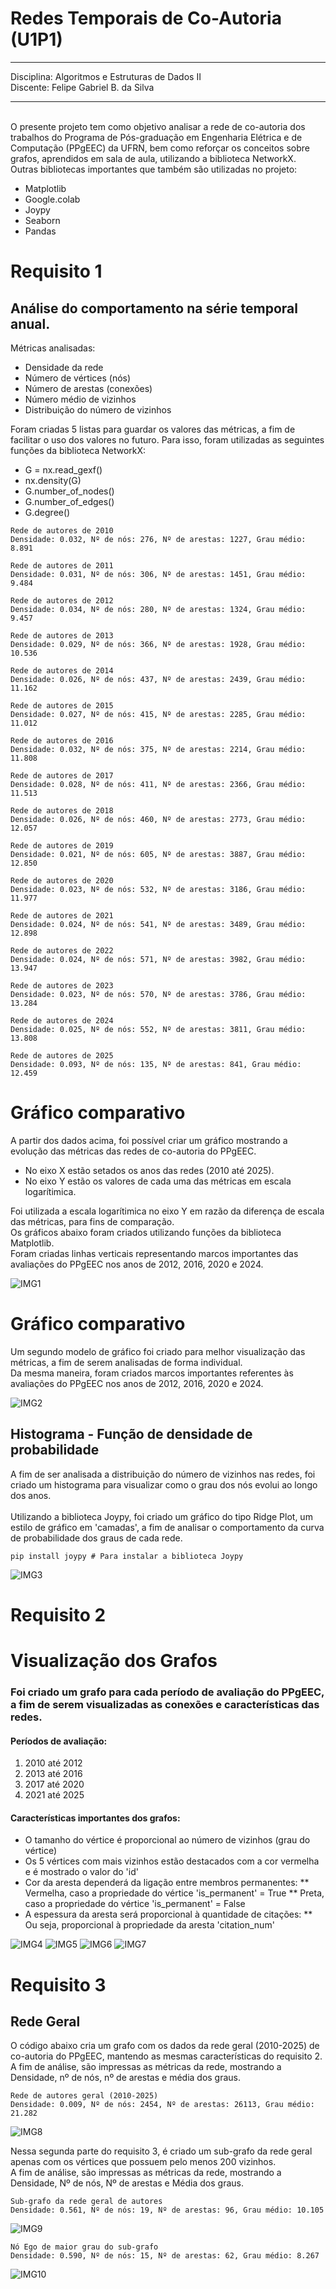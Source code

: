 # Redes Temporais de Co-Autoria (U1P1)
---
Disciplina: Algoritmos e Estruturas de Dados II
</br>Discente: Felipe Gabriel B. da Silva

---
</br>
O presente projeto tem como objetivo analisar a rede de co-autoria dos trabalhos do Programa de Pós-graduação em Engenharia Elétrica e de Computação (PPgEEC) da UFRN, bem como reforçar os conceitos sobre grafos, aprendidos em sala de aula, utilizando a biblioteca NetworkX. 
</br>
Outras bibliotecas importantes que também são utilizadas no projeto:

*   Matplotlib
*   Google.colab
*   Joypy
*   Seaborn
*   Pandas

# Requisito 1
## Análise do comportamento na série temporal anual.
Métricas analisadas:
*   Densidade da rede 
*   Número de vértices (nós)
*   Número de arestas (conexões)
*   Número médio de vizinhos
*   Distribuição do número de vizinhos

Foram criadas 5 listas para guardar os valores das métricas, a fim de facilitar o uso dos valores no futuro. Para isso, foram utilizadas as seguintes funções da biblioteca NetworkX:
*   G = nx.read_gexf()
*   nx.density(G)
*   G.number_of_nodes()
*   G.number_of_edges()
*   G.degree()

```
Rede de autores de 2010
Densidade: 0.032, Nº de nós: 276, Nº de arestas: 1227, Grau médio: 8.891

Rede de autores de 2011
Densidade: 0.031, Nº de nós: 306, Nº de arestas: 1451, Grau médio: 9.484

Rede de autores de 2012
Densidade: 0.034, Nº de nós: 280, Nº de arestas: 1324, Grau médio: 9.457

Rede de autores de 2013
Densidade: 0.029, Nº de nós: 366, Nº de arestas: 1928, Grau médio: 10.536

Rede de autores de 2014
Densidade: 0.026, Nº de nós: 437, Nº de arestas: 2439, Grau médio: 11.162

Rede de autores de 2015
Densidade: 0.027, Nº de nós: 415, Nº de arestas: 2285, Grau médio: 11.012

Rede de autores de 2016
Densidade: 0.032, Nº de nós: 375, Nº de arestas: 2214, Grau médio: 11.808

Rede de autores de 2017
Densidade: 0.028, Nº de nós: 411, Nº de arestas: 2366, Grau médio: 11.513

Rede de autores de 2018
Densidade: 0.026, Nº de nós: 460, Nº de arestas: 2773, Grau médio: 12.057

Rede de autores de 2019
Densidade: 0.021, Nº de nós: 605, Nº de arestas: 3887, Grau médio: 12.850

Rede de autores de 2020
Densidade: 0.023, Nº de nós: 532, Nº de arestas: 3186, Grau médio: 11.977

Rede de autores de 2021
Densidade: 0.024, Nº de nós: 541, Nº de arestas: 3489, Grau médio: 12.898

Rede de autores de 2022
Densidade: 0.024, Nº de nós: 571, Nº de arestas: 3982, Grau médio: 13.947

Rede de autores de 2023
Densidade: 0.023, Nº de nós: 570, Nº de arestas: 3786, Grau médio: 13.284

Rede de autores de 2024
Densidade: 0.025, Nº de nós: 552, Nº de arestas: 3811, Grau médio: 13.808

Rede de autores de 2025
Densidade: 0.093, Nº de nós: 135, Nº de arestas: 841, Grau médio: 12.459
```
# Gráfico comparativo
A partir dos dados acima, foi possível criar um gráfico mostrando a evolução das métricas das redes de co-autoria do PPgEEC.
*   No eixo X estão setados os anos das redes (2010 até 2025).
*   No eixo Y estão os valores de cada uma das métricas em escala logarítimica.

Foi utilizada a escala logarítimica no eixo Y em razão da diferença de escala das métricas, para fins de comparação.
</br>Os gráficos abaixo foram criados utilizando funções da biblioteca Matplotlib.
</br>Foram criadas linhas verticais representando marcos importantes das avaliações do PPgEEC nos anos de 2012, 2016, 2020 e 2024.

![IMG1](https://github.com/user-attachments/assets/bc359221-31c8-4f83-93de-459ec570c0c1)

# Gráfico comparativo
Um segundo modelo de gráfico foi criado para melhor visualização das métricas, a fim de serem analisadas de forma individual.
</br>Da mesma maneira, foram criados marcos importantes referentes às avaliações do PPgEEC nos anos de 2012, 2016, 2020 e 2024.

![IMG2](https://github.com/user-attachments/assets/21f5e7c5-a92a-44fc-8cbb-d2ae2a06c0c1)

## Histograma - Função de densidade de probabilidade
A fim de ser analisada a distribuição do número de vizinhos nas redes, foi criado um histograma para visualizar como o grau dos nós evolui ao longo dos anos.
</br>
</br>Utilizando a biblioteca Joypy, foi criado um gráfico do tipo Ridge Plot, um estilo de gráfico em 'camadas', a fim de analisar o comportamento da curva de probabilidade dos graus de cada rede.

```
pip install joypy # Para instalar a biblioteca Joypy
```

![IMG3](https://github.com/user-attachments/assets/35c88232-1395-44e5-ad8e-3e76a181065c)

# Requisito 2
# Visualização dos Grafos
### Foi criado um grafo para cada período de avaliação do PPgEEC, a fim de serem visualizadas as conexões e características das redes.
#### Períodos de avaliação:


1.   2010 até 2012
2.   2013 até 2016
3.   2017 até 2020
4.   2021 até 2025

#### Características importantes dos grafos:
*   O tamanho do vértice é proporcional ao número de vizinhos (grau do vértice)
*   Os 5 vértices com mais vizinhos estão destacados com a cor vermelha e é mostrado o valor do 'id'
*   Cor da aresta dependerá da ligação entre membros permanentes:
**  Vermelha, caso a propriedade do vértice 'is_permanent' = True
**  Preta, caso a propriedade do vértice 'is_permanent' = False
*   A espessura da aresta será proporcional à quantidade de citações:
**  Ou seja, proporcional à propriedade da aresta 'citation_num'

![IMG4](https://github.com/user-attachments/assets/76eb2a53-2633-44d1-b596-0da38485a3b8)
![IMG5](https://github.com/user-attachments/assets/dd8d27a3-6f32-4d8e-9034-4cdf323ab713)
![IMG6](https://github.com/user-attachments/assets/c0f89729-9c2f-4aa1-80c5-3613a38b8577)
![IMG7](https://github.com/user-attachments/assets/89e3e9cc-322b-4e8f-8d21-575360ce3a62)

# Requisito 3
## Rede Geral
O código abaixo cria um grafo com os dados da rede geral (2010-2025) de co-autoria do PPgEEC, mantendo as mesmas características do requisito 2. 
A fim de análise, são impressas as métricas da rede, mostrando a Densidade, nº de  nós, nº de arestas e média dos graus.

```
Rede de autores geral (2010-2025)
Densidade: 0.009, Nº de nós: 2454, Nº de arestas: 26113, Grau médio: 21.282
```
![IMG8](https://github.com/user-attachments/assets/1b75bed0-c4f5-480d-8eea-566807079401)

Nessa segunda parte do requisito 3, é criado um sub-grafo da rede geral apenas com os vértices que possuem pelo menos 200 vizinhos. 
</br>A fim de análise, são impressas as métricas da rede, mostrando a Densidade, Nº de  nós, Nº de arestas e Média dos graus.

```
Sub-grafo da rede geral de autores
Densidade: 0.561, Nº de nós: 19, Nº de arestas: 96, Grau médio: 10.105
```
![IMG9](https://github.com/user-attachments/assets/e9e3ee51-542e-4431-9074-f0e160b5d337)

```
Nó Ego de maior grau do sub-grafo
Densidade: 0.590, Nº de nós: 15, Nº de arestas: 62, Grau médio: 8.267
```
![IMG10](https://github.com/user-attachments/assets/7f7bd2b0-15d3-436a-8d7f-64245cbed041)

